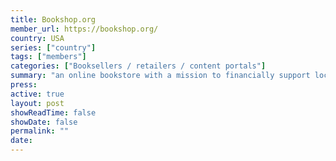 ```yaml
---
title: Bookshop.org
member_url: https://bookshop.org/
country: USA
series: ["country"] 
tags: ["members"]
categories: ["Booksellers / retailers / content portals"]
summary: "an online bookstore with a mission to financially support local, independent bookstores."
press:
active: true
layout: post
showReadTime: false
showDate: false
permalink: ""
date: 
---
```

